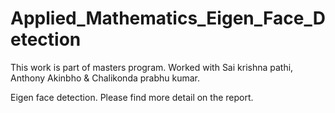 Applied_Mathematics_Eigen_Face_Detection
========================================
This work is part of masters program. Worked with Sai krishna pathi, Anthony Akinbho & Chalikonda prabhu kumar.

Eigen face detection. Please find more detail on the report. 
